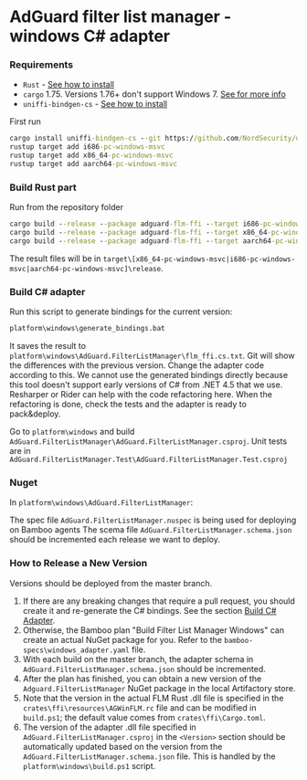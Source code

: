 # AdGuard filter list manager - windows C# adapter

### Requirements

- `Rust` - [See how to install](https://www.rust-lang.org/tools/install)
- `cargo` 1.75. Versions 1.76+ don't support Windows 7. [See for more info](https://blog.rust-lang.org/2023/08/24/Rust-1.72.0.html#future-windows-compatibility)
- `uniffi-bindgen-cs` - [See how to install](https://github.com/NordSecurity/uniffi-bindgen-cs)

First run

```cmd
cargo install uniffi-bindgen-cs --git https://github.com/NordSecurity/uniffi-bindgen-cs --tag v0.8.0+v0.25.0
rustup target add i686-pc-windows-msvc
rustup target add x86_64-pc-windows-msvc
rustup target add aarch64-pc-windows-msvc
```

### Build Rust part

Run from the repository folder

```cmd
cargo build --release --package adguard-flm-ffi --target i686-pc-windows-msvc --features rusqlite-bundled
cargo build --release --package adguard-flm-ffi --target x86_64-pc-windows-msvc --features rusqlite-bundled
cargo build --release --package adguard-flm-ffi --target aarch64-pc-windows-msvc --features rusqlite-bundled
```

The result files will be in `target\[x86_64-pc-windows-msvc|i686-pc-windows-msvc|aarch64-pc-windows-msvc]\release`.

### Build C# adapter

Run this script to generate bindings for the current version:

```cmd
platform\windows\generate_bindings.bat

```

It saves the result to `platform\windows\AdGuard.FilterListManager\flm_ffi.cs.txt`.
Git will show the differences with the previous version. Change the adapter code according to this. We cannot use the generated bindings directly because this tool doesn't support early versions of C# from .NET 4.5 that we use. Resharper or Rider can help with the code refactoring here.
When the refactoring is done, check the tests and the adapter is ready to pack&deploy.

Go to `platform\windows` and build `AdGuard.FilterListManager\AdGuard.FilterListManager.csproj`. Unit tests are in `AdGuard.FilterListManager.Test\AdGuard.FilterListManager.Test.csproj`

### Nuget

In `platform\windows\AdGuard.FilterListManager`:

The spec file `AdGuard.FilterListManager.nuspec` is being used for deploying on Bamboo agents
The scema file `AdGuard.FilterListManager.schema.json` should be incremented each release we want to deploy.

### How to Release a New Version

Versions should be deployed from the master branch.

1. If there are any breaking changes that require a pull request, you should create it and re-generate the C# bindings. See the section [Build C# Adapter](#build-c-adapter).
2. Otherwise, the Bamboo plan "Build Filter List Manager Windows" can create an actual NuGet package for you. Refer to the `bamboo-specs\windows_adapter.yaml` file.
3. With each build on the master branch, the adapter schema in `AdGuard.FilterListManager.schema.json` should be incremented.
4. After the plan has finished, you can obtain a new version of the `Adguard.FilterListManager` NuGet package in the local Artifactory store.
5. Note that the version in the actual FLM Rust .dll file is specified in the `crates\ffi\resources\AGWinFLM.rc` file and can be modified in `build.ps1`; the default value comes from `crates\ffi\Cargo.toml`.
6. The version of the adapter .dll file specified in `AdGuard.FilterListManager.csproj` in the `<Version>` section should be automatically updated based on the version from the `AdGuard.FilterListManager.schema.json` file. This is handled by the `platform\windows\build.ps1` script.

